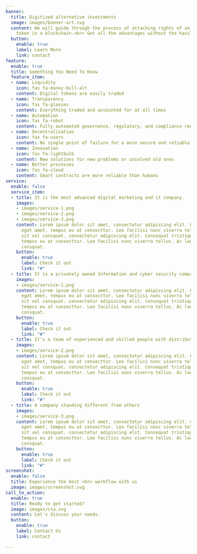 ```yaml
---
banner:
  title: Digitized alternative investments
  image: images/banner-art.svg
  content: We will guide through the process of attaching rights of an asset to a
    token in a blockchain.<br> Get all the advantages without the hassle.
  button:
    enable: true
    label: Learn More
    link: contact
feature:
  enable: true
  title: Something You Need To Know
  feature_item:
  - name: Liquidity
    icon: fas fa-money-bill-alt
    content: Digital tokens are easily traded
  - name: Transparency
    icon: fas fa-glasses
    content: Everything traded and accounted for at all times
  - name: Automation
    icon: fas fa-robot
    content: Fully automated governance, regulatory, and compliance requirements
  - name: Decentralization
    icon: fas fa-users
    content: No single point of failure for a more secure and reliable system
  - name: Innovation
    icon: fas fa-lightbulb
    content: New solutions for new problems or unsolved old ones
  - name: Better processes
    icon: fas fa-cloud
    content: Smart contracts are more reliable than humans
service:
  enable: false
  service_item:
  - title: It is the most advanced digital marketing and it company.
    images:
    - images/service-1.png
    - images/service-2.png
    - images/service-3.png
    content: Lorem ipsum dolor sit amet, consectetur adipiscing elit. Consequat tristique
      eget amet, tempus eu at consecttur. Leo facilisi nunc viverra tellus. Ac laoreet
      sit vel consquat. consectetur adipiscing elit. Consequat tristique eget amet,
      tempus eu at consecttur. Leo facilisi nunc viverra tellus. Ac laoreet sit vel
      consquat.
    button:
      enable: true
      label: Check it out
      link: "#"
  - title: It is a privately owned Information and cyber security company
    images:
    - images/service-1.png
    content: Lorem ipsum dolor sit amet, consectetur adipiscing elit. Consequat tristique
      eget amet, tempus eu at consecttur. Leo facilisi nunc viverra tellus. Ac laoreet
      sit vel consquat. consectetur adipiscing elit. Consequat tristique eget amet,
      tempus eu at consecttur. Leo facilisi nunc viverra tellus. Ac laoreet sit vel
      consquat.
    button:
      enable: true
      label: Check it out
      link: "#"
  - title: It’s a team of experienced and skilled people with distributions
    images:
    - images/service-2.png
    content: Lorem ipsum dolor sit amet, consectetur adipiscing elit. Consequat tristique
      eget amet, tempus eu at consecttur. Leo facilisi nunc viverra tellus. Ac laoreet
      sit vel consquat. consectetur adipiscing elit. Consequat tristique eget amet,
      tempus eu at consecttur. Leo facilisi nunc viverra tellus. Ac laoreet sit vel
      consquat.
    button:
      enable: true
      label: Check it out
      link: "#"
  - title: A company standing different from others
    images:
    - images/service-3.png
    content: Lorem ipsum dolor sit amet, consectetur adipiscing elit. Consequat tristique
      eget amet, tempus eu at consecttur. Leo facilisi nunc viverra tellus. Ac laoreet
      sit vel consquat. consectetur adipiscing elit. Consequat tristique eget amet,
      tempus eu at consecttur. Leo facilisi nunc viverra tellus. Ac laoreet sit vel
      consquat.
    button:
      enable: true
      label: Check it out
      link: "#"
screenshot:
  enable: false
  title: Experience the best <br> workflow with us
  image: images/screenshot.svg
call_to_action:
  enable: true
  title: Ready to get started?
  image: images/cta.svg
  content: Let's discuss your needs.
  button:
    enable: true
    label: Contact Us
    link: contact

---
```

